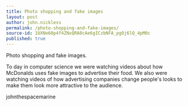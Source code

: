 ```yaml
---
title: Photo shopping and fake images
layout: post
author: john.nickless
permalink: /photo-shopping-and-fake-images/
source-id: 1UXNe60p4f4ZNxQRA0cAe6gICzbNFA_pgOj6lQ_4pM0c
published: true
---
```

Photo shopping and fake images.

To day in computer science we were watching videos about how McDonalds uses fake images to advertise their food. We also were watching videos of how advertising companies change people's looks to make them look more attractive to the audience.

johnthespacemarine

